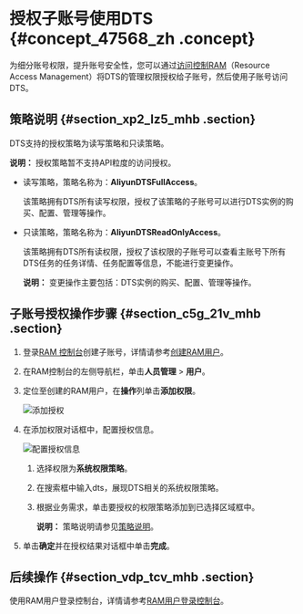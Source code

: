 # 授权子账号使用DTS {#concept_47568_zh .concept}

为细分账号权限，提升账号安全性，您可以通过[访问控制RAM](https://help.aliyun.com/document_detail/28627.html)（Resource Access Management）将DTS的管理权限授权给子账号，然后使用子账号访问DTS。

## 策略说明 {#section_xp2_lz5_mhb .section}

DTS支持的授权策略为读写策略和只读策略。

**说明：** 授权策略暂不支持API粒度的访问授权。

-   读写策略，策略名称为：**AliyunDTSFullAccess**。

    该策略拥有DTS所有读写权限，授权了该策略的子账号可以进行DTS实例的购买、配置、管理等操作。

-   只读策略，策略名称为：**AliyunDTSReadOnlyAccess**。

    该策略拥有DTS所有读权限，授权了该权限的子账号可以查看主账号下所有DTS任务的任务详情、任务配置等信息，不能进行变更操作。

    **说明：** 变更操作主要包括：DTS实例的购买、配置、管理等操作。


## 子账号授权操作步骤 {#section_c5g_21v_mhb .section}

1.  登录[RAM 控制台](https://ram.console.aliyun.com/)创建子账号，详情请参考[创建RAM用户](https://help.aliyun.com/document_detail/28637.html)。
2.  在RAM控制台的左侧导航栏，单击**人员管理** \> **用户**。
3.  定位至创建的RAM用户，在**操作**列单击**添加权限**。

    ![添加授权](http://static-aliyun-doc.oss-cn-hangzhou.aliyuncs.com/assets/img/17087/155789684745025_zh-CN.png)

4.  在添加权限对话框中，配置授权信息。

    ![配置授权信息](http://static-aliyun-doc.oss-cn-hangzhou.aliyuncs.com/assets/img/17087/155789684745026_zh-CN.png)

    1.  选择权限为**系统权限策略**。
    2.  在搜索框中输入dts，展现DTS相关的系统权限策略。
    3.  根据业务需求，单击要授权的权限策略添加到已选择区域框中。

        **说明：** 策略说明请参见[策略说明](#section_xp2_lz5_mhb)。

5.  单击**确定**并在授权结果对话框中单击**完成**。

## 后续操作 {#section_vdp_tcv_mhb .section}

使用RAM用户登录控制台，详情请参考[RAM用户登录控制台](https://help.aliyun.com/document_detail/43640.html)。

